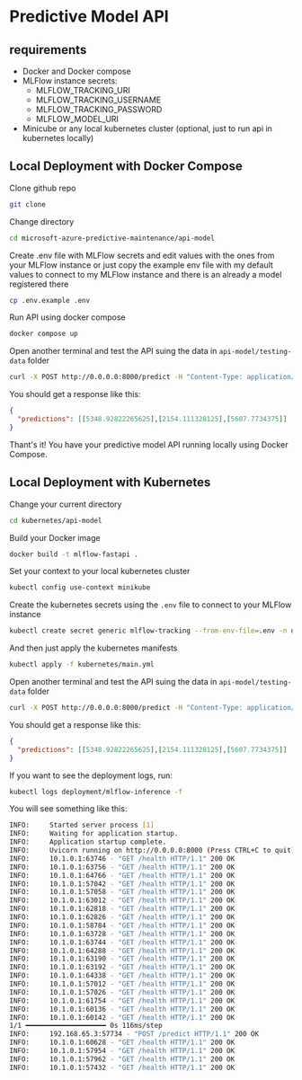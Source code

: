 # Predictive Model API

## requirements

- Docker and Docker compose
- MLFlow instance secrets:
  - MLFLOW_TRACKING_URI
  - MLFLOW_TRACKING_USERNAME
  - MLFLOW_TRACKING_PASSWORD
  - MLFLOW_MODEL_URI
-  Minicube or any local kubernetes cluster (optional, just to run api in kubernetes locally)

## Local Deployment with Docker Compose

Clone github repo

```bash
git clone
```

Change directory

```bash
cd microsoft-azure-predictive-maintenance/api-model
```

Create .env file with MLFlow secrets and edit values with the ones from your MLFlow instance
or just copy the example env file with my default values to connect to my MLFlow instance and there is an already a model registered there

```bash
cp .env.example .env
```

Run API using docker compose

```bash
docker compose up
```

Open another terminal and test the API suing the data in `api-model/testing-data` folder

```bash
curl -X POST http://0.0.0.0:8000/predict -H "Content-Type: application/json" -d @api-model/testing-data/dataset01.json
```

You should get a response like this:

```json
{
  "predictions": [[5348.92822265625],[2154.111328125],[5607.7734375]]
}
```

Thant's it! You have your predictive model API running locally using Docker Compose.

## Local Deployment with Kubernetes

Change your current directory

```bash
cd kubernetes/api-model
```

Build your Docker image

```bash
docker build -t mlflow-fastapi .
```

Set your context to your local kubernetes cluster

```bash
kubectl config use-context minikube
```

Create the kubernetes secrets using the `.env` file to connect to your MLFlow instance

```bash
kubectl create secret generic mlflow-tracking --from-env-file=.env -n default

```

And then just apply the kubernetes manifests

```bash
kubectl apply -f kubernetes/main.yml
```

Open another terminal and test the API suing the data in `api-model/testing-data` folder

```bash
curl -X POST http://0.0.0.0:8000/predict -H "Content-Type: application/json" -d @api-model/testing-data/dataset01.json
```

You should get a response like this:

```json
{
  "predictions": [[5348.92822265625],[2154.111328125],[5607.7734375]]
}
```

If you want to see the deployment logs, run:

```bash
kubectl logs deployment/mlflow-inference -f  
```

You will see something like this:

```bash
INFO:     Started server process [1]
INFO:     Waiting for application startup.
INFO:     Application startup complete.
INFO:     Uvicorn running on http://0.0.0.0:8000 (Press CTRL+C to quit)
INFO:     10.1.0.1:63746 - "GET /health HTTP/1.1" 200 OK
INFO:     10.1.0.1:63756 - "GET /health HTTP/1.1" 200 OK
INFO:     10.1.0.1:64766 - "GET /health HTTP/1.1" 200 OK
INFO:     10.1.0.1:57042 - "GET /health HTTP/1.1" 200 OK
INFO:     10.1.0.1:57058 - "GET /health HTTP/1.1" 200 OK
INFO:     10.1.0.1:63012 - "GET /health HTTP/1.1" 200 OK
INFO:     10.1.0.1:62818 - "GET /health HTTP/1.1" 200 OK
INFO:     10.1.0.1:62826 - "GET /health HTTP/1.1" 200 OK
INFO:     10.1.0.1:58784 - "GET /health HTTP/1.1" 200 OK
INFO:     10.1.0.1:63728 - "GET /health HTTP/1.1" 200 OK
INFO:     10.1.0.1:63744 - "GET /health HTTP/1.1" 200 OK
INFO:     10.1.0.1:64288 - "GET /health HTTP/1.1" 200 OK
INFO:     10.1.0.1:63190 - "GET /health HTTP/1.1" 200 OK
INFO:     10.1.0.1:63192 - "GET /health HTTP/1.1" 200 OK
INFO:     10.1.0.1:64338 - "GET /health HTTP/1.1" 200 OK
INFO:     10.1.0.1:57012 - "GET /health HTTP/1.1" 200 OK
INFO:     10.1.0.1:57026 - "GET /health HTTP/1.1" 200 OK
INFO:     10.1.0.1:61754 - "GET /health HTTP/1.1" 200 OK
INFO:     10.1.0.1:60136 - "GET /health HTTP/1.1" 200 OK
INFO:     10.1.0.1:60142 - "GET /health HTTP/1.1" 200 OK
1/1 ━━━━━━━━━━━━━━━━━━━━ 0s 116ms/step
INFO:     192.168.65.3:57734 - "POST /predict HTTP/1.1" 200 OK
INFO:     10.1.0.1:60628 - "GET /health HTTP/1.1" 200 OK
INFO:     10.1.0.1:57954 - "GET /health HTTP/1.1" 200 OK
INFO:     10.1.0.1:57962 - "GET /health HTTP/1.1" 200 OK
INFO:     10.1.0.1:57432 - "GET /health HTTP/1.1" 200 OK
```
